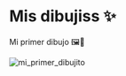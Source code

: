 # Mis dibujiss ✨ 
<p> Mi primer dibujo 🖼🎨 </p>

![mi_primer_dibujito](https://user-images.githubusercontent.com/75257344/157474326-5cc3cd8b-2038-43fb-b2f7-1d37999095be.jpg)
